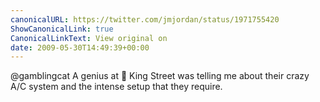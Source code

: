 ```yaml
---
canonicalURL: https://twitter.com/jmjordan/status/1971755420
ShowCanonicalLink: true
CanonicalLinkText: View original on
date: 2009-05-30T14:49:39+00:00
---
```

@gamblingcat A genius at  King Street was telling me about their crazy A/C system and the intense setup that they require.